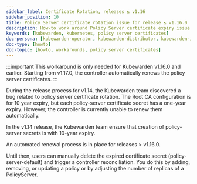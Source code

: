 ```yaml
---
sidebar_label: Certificate Rotation, releases ≤ v1.16
sidebar_position: 10
title: Policy Server certificate rotation issue for release ≤ v1.16.0
description: How-to work around Policy Server certificate expiry issue
keywords: [kubewarden, kubernetes, policy server certificates]
doc-persona: [kubewarden-operator, kubewarden-distributor, kubewarden-integrator]
doc-type: [howto]
doc-topic: [howto, workarounds, policy server certificates]
---
```


<head>
  <link rel="canonical" href="https://docs.kubewarden.io/howtos/policy-server-certificate-expiry"/>
</head>

:::important
This workaround is only needed for Kubewarden v1.16.0 and earlier. Starting
from v1.17.0, the controller automatically renews the policy server
certificates.
:::

During the release process for v1.14, the Kubewarden team discovered a bug
related to policy server certificate rotation. The Root CA configuration is
for 10 year expiry, but each policy-server certificate secret has a one-year
expiry. However, the controller is currently unable to renew them
automatically.

In the v1.14 release, the Kubewarden team ensure that creation of policy-server
secrets is with 10-year expiry.

An automated renewal process is in place for releases > v1.16.0.

Until then, users can manually delete the expired certificate secret
(policy-server-default) and trigger a controller reconciliation. You do this by
adding, removing, or updating a policy or by adjusting the number of replicas
of a PolicyServer.
